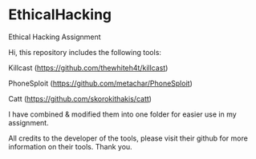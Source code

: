 # EthicalHacking
Ethical Hacking Assignment

Hi, this repository includes the following tools:

Killcast (https://github.com/thewhiteh4t/killcast)

PhoneSploit (https://github.com/metachar/PhoneSploit) 

Catt (https://github.com/skorokithakis/catt)


I have combined & modified them into one folder for easier use in my assignment.

All credits to the developer of the tools, please visit their github for more information on their tools.
Thank you.
